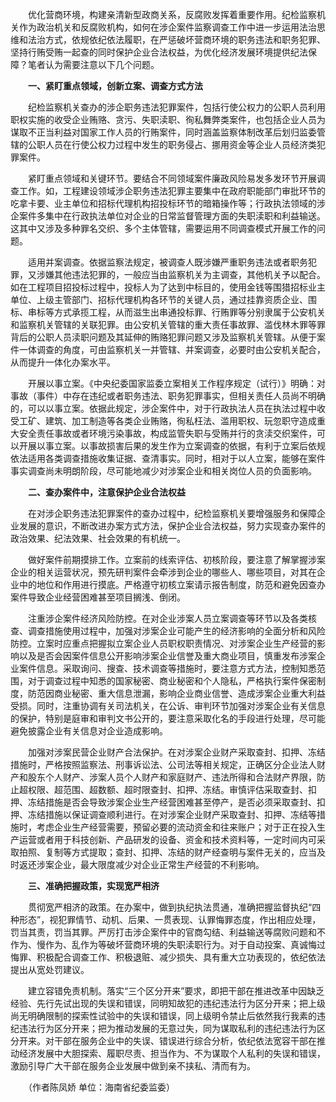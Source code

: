 　　优化营商环境，构建亲清新型政商关系，反腐败发挥着重要作用。纪检监察机关作为政治机关和反腐败机构，如何在涉企案件监察调查工作中进一步运用法治思维和法治方式，依规依纪依法履职，在严惩破坏营商环境的职务违法和职务犯罪、坚持行贿受贿一起查的同时保护企业合法权益，为优化经济发展环境提供纪法保障？笔者认为需要注意以下几个问题。

　　**一、紧盯重点领域，创新立案、调查方式方法**

　　纪检监察机关查办的涉企职务违法犯罪案件，包括行使公权力的公职人员利用职权实施的收受企业贿赂、贪污、失职渎职、徇私舞弊类案件，也包括企业人员为谋取不正当利益对国家工作人员的行贿案件，同时涵盖监察体制改革后划归监委管辖的公职人员在行使公权力过程中发生的职务侵占、挪用资金等企业人员经济类犯罪案件。

　　紧盯重点领域和关键环节。要结合不同领域案件廉政风险易发多发环节开展调查工作。如，工程建设领域涉企职务违法犯罪主要集中在政府职能部门审批环节的吃拿卡要、业主单位和招标代理机构招投标环节的暗箱操作等；行政执法领域的涉企案件多集中在行政执法单位对企业的日常监督管理方面的失职渎职和利益输送。这其中又涉及多种罪名交织、多个主体管辖，需要运用不同调查模式开展工作的问题。

　　适用并案调查。依据监察法规定，被调查人既涉嫌严重职务违法或者职务犯罪，又涉嫌其他违法犯罪的，一般应当由监察机关为主调查，其他机关予以配合。如在工程项目招投标过程中，投标人为了达到中标目的，使用金钱等围猎招标业主单位、上级主管部门、招标代理机构各环节的关键人员，通过挂靠资质企业、围标、串标等方式承揽工程，从而滋生出串通投标罪、行贿罪等分别隶属于公安机关和监察机关管辖的关联犯罪。由公安机关管辖的重大责任事故罪、滥伐林木罪等罪背后的公职人员渎职问题及其延伸的贿赂犯罪问题又涉及监察机关管辖。从便于案件一体调查的角度，可由监察机关一并管辖、并案调查，必要时由公安机关配合，从而提升一体化办案水平。

　　开展以事立案。《中央纪委国家监委立案相关工作程序规定（试行）》明确：对事故（事件）中存在违纪或者职务违法、职务犯罪事实，但相关责任人员尚不明确的，可以以事立案。依据此规定，涉企案件中，对于行政执法人员在执法过程中收受工矿、建筑、加工制造等各类企业贿赂，徇私枉法、滥用职权、玩忽职守造成重大安全责任事故或者环境污染事故，构成监管失职与受贿并行的贪渎交织案件，可以开展以事立案。以事故损害后果的发生作为立案调查的依据，有利于立案后依规依法适用各类调查措施收集证据、查清事实。同时，相对于以人立案，能够在案件事实调查尚未明朗阶段，尽可能地减少对涉案企业和相关岗位人员的负面影响。

　　**二、查办案件中，注意保护企业合法权益**

　　在对涉企职务违法犯罪案件的查办过程中，纪检监察机关要增强服务和保障企业发展的意识，不断改进办案方式方法，保护企业合法权益，努力实现查办案件的政治效果、纪法效果、社会效果的有机统一。

　　做好案件前期摸排工作。立案前的线索评估、初核阶段，要注意了解掌握涉案企业的相关运营状况，预先研判案件会牵涉到企业的哪些人、哪些项目，对其在企业中的地位和作用进行摸底。严格遵守初核立案请示报告制度，防范和避免因查办案件导致企业经营困难甚至项目搁浅、倒闭。

　　注重涉企案件经济风险防控。在对企业涉案人员立案调查等环节以及各类核查、调查措施使用过程中，加强对涉案企业可能产生的经济影响的全面分析和风险防控。立案时应重点把握拟立案企业人员职权职责情况、对涉案企业生产经营的影响以及是否会因案件信息公开影响涉案企业信誉及重大商业项目，慎重发布涉案企业案件信息。采取询问、搜查、技术调查等措施时，要注意方式方法，控制知悉范围，对于调查过程中知悉的国家秘密、商业秘密和个人隐私，严格执行案件保密制度，防范因商业秘密、重大信息泄漏，影响企业商业信誉、造成涉案企业重大利益受损。同时，注重协调有关司法机关，在公诉、审判环节加强对涉案企业有关信息的保护，特别是庭审和审判文书公开的，要注意采取化名的手段进行处理，尽可能避免披露企业有关信息对企业造成影响。

　　加强对涉案民营企业财产合法保护。在对涉案企业财产采取查封、扣押、冻结措施时，严格按照监察法、刑事诉讼法、公司法等相关规定，正确区分企业法人财产和股东个人财产、涉案人员个人财产和家庭财产、违法所得和合法财产界限，防止超权限、超范围、超数额、超时限查封、扣押、冻结。审慎评估采取查封、扣押、冻结措施是否会导致涉案企业生产经营困难甚至停产，是否必须采取查封、扣押、冻结措施以保证调查顺利进行。在对涉案企业财产采取查封、扣押、冻结等措施时，考虑企业生产经营需要，预留必要的流动资金和往来账户；对于正在投入生产运营或者用于科技创新、产品研发的设备、资金和技术资料等，一定时间内可采取拍照、复制等方式提取；查封、扣押、冻结的财产经查明与案件无关的，应当及时返还涉案企业，最大限度减少对企业正常生产经营的不利影响。

　　**三、准确把握政策，实现宽严相济**

　　贯彻宽严相济的政策。在办案中，做到执纪执法贯通，准确把握监督执纪“四种形态”，视犯罪情节、动机、后果、一贯表现、认罪悔罪态度，作出相应处理，罚当其责，罚当其罪。严厉打击涉企案件中的官商勾结、利益输送等腐败问题和不作为、慢作为、乱作为等破坏营商环境的失职渎职行为。对于自动投案、真诚悔过悔罪、积极配合调查工作、积极退赃、减少损失、具有重大立功表现的，依纪依法提出从宽处罚建议。

　　建立容错免责机制。落实“三个区分开来”要求，即把干部在推进改革中因缺乏经验、先行先试出现的失误和错误，同明知故犯的违纪违法行为区分开来；把上级尚无明确限制的探索性试验中的失误和错误，同上级明令禁止后依然我行我素的违纪违法行为区分开来；把为推动发展的无意过失，同为谋取私利的违纪违法行为区分开来。对干部在服务企业中的失误、错误进行综合分析，依纪依法宽容干部在推动经济发展中大胆探索、履职尽责、担当作为、不为谋取个人私利的失误和错误，激励引导广大干部在服务企业发展中做到亲不挟私、清而有为。

　　（作者陈凤娇 单位：海南省纪委监委）